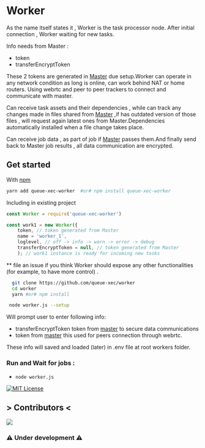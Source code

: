 # Worker

As the name itself states it , Worker is the task processor node. After initial connection , Worker waiting for new tasks.

Info needs from Master :

- token
- transferEncryptToken

These 2 tokens are generated in [Master](https://github.com/queue-xec/master) due setup.Worker can operate in any network condition as long is online, can work behind NAT or home routers. Using webrtc and peer to peer trackers to connect and communicate with master.

Can receive task assets and their dependencies , while can track any changes made in files shared from [Master](https://github.com/queue-xec/master) ,if has outdated version of those files , will request again latest ones from Master.Dependencies automatically installed when a file change takes place.

Can receive job data , as part of job if [Master](https://github.com/queue-xec/master) passes them.And finally send back to Master job results , all data communication are encrypted.

## Get started

With [npm](https://www.npmjs.com/package/queue-xec-worker)

```bash
yarn add queue-xec-worker  #or# npm install queue-xec-worker
```

Including in existing project

```js
const Worker = require('queue-xec-worker')

const work1 = new Worker({
    token, // token generated from Master
    name = 'worker_1',
    loglevel, // off -> info -> warn -> error -> debug
    transferEncryptToken = null, // token generated from Master
    ); // work1 instance is ready for incoming new tasks
```

\*\* file an issue if you think Worker should expose any other functionalities (for example, to have more control) .

```bash
  git clone https://github.com/queue-xec/worker
  cd worker
  yarn #or# npm install
```

```bash
 node worker.js --setup
```

Will prompt user to enter following info:

- transferEncryptToken token from [master](https://github.com/queue-xec/master) to secure data communications
- token from [master](https://github.com/queue-xec/master) this used for peers connection through webrtc.

These info will saved and loaded (later) in .env file at root workers folder.

### Run and Wait for jobs :

- `node worker.js`

[![MIT License](https://img.shields.io/apm/l/atomic-design-ui.svg?) ](https://github.com/tterb/atomic-design-ui/blob/master/LICENSEs)

## > Contributors <

<a  href="https://github.com/queue-xec/worker/graphs/contributors">
<img  src="https://contrib.rocks/image?repo=queue-xec/worker"  />
</a>

### ⚠️ Under development ⚠️
